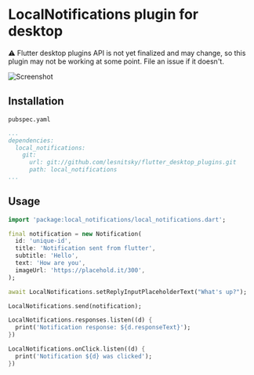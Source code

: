 # LocalNotifications plugin for desktop

⚠️ Flutter desktop plugins API is not yet finalized and may change, so this plugin may not be working at some point. File an issue if it doesn't.

![Screenshot](https://screenshots-lesnitsky.s3.eu-west-2.amazonaws.com/flutter_local_notifications.jpg)

## Installation

`pubspec.yaml`

```pubspec.yaml
...
dependencies:
  local_notifications:
    git:
      url: git://github.com/lesnitsky/flutter_desktop_plugins.git
      path: local_notifications
...
```

## Usage

```dart
import 'package:local_notifications/local_notifications.dart';

final notification = new Notification(
  id: 'unique-id',
  title: 'Notification sent from flutter',
  subtitle: 'Hello',
  text: 'How are you',
  imageUrl: 'https://placehold.it/300',
);

await LocalNotifications.setReplyInputPlaceholderText("What's up?");

LocalNotifications.send(notification);

LocalNotifications.responses.listen((d) {
  print('Notification response: ${d.responseText}');
})

LocalNotifications.onClick.listen((d) {
  print('Notification ${d} was clicked');
})
```
